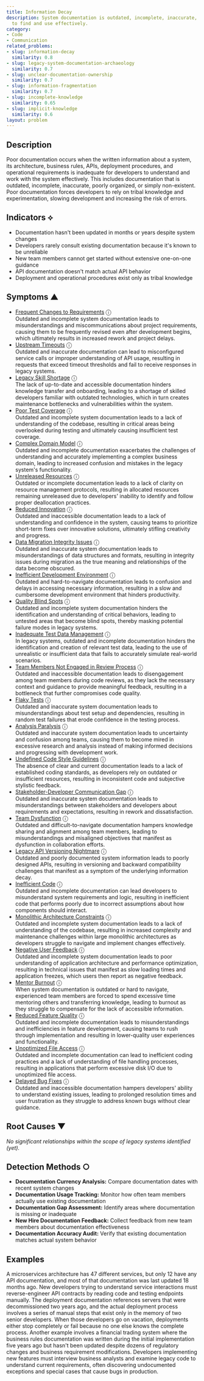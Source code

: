 ```yaml
---
title: Information Decay
description: System documentation is outdated, incomplete, inaccurate, or difficult
  to find and use effectively.
category:
- Code
- Communication
related_problems:
- slug: information-decay
  similarity: 0.8
- slug: legacy-system-documentation-archaeology
  similarity: 0.7
- slug: unclear-documentation-ownership
  similarity: 0.7
- slug: information-fragmentation
  similarity: 0.7
- slug: incomplete-knowledge
  similarity: 0.65
- slug: implicit-knowledge
  similarity: 0.6
layout: problem
---
```


## Description

Poor documentation occurs when the written information about a system, its architecture, business rules, APIs, deployment procedures, and operational requirements is inadequate for developers to understand and work with the system effectively. This includes documentation that is outdated, incomplete, inaccurate, poorly organized, or simply non-existent. Poor documentation forces developers to rely on tribal knowledge and experimentation, slowing development and increasing the risk of errors.

## Indicators ⟡

- Documentation hasn't been updated in months or years despite system changes
- Developers rarely consult existing documentation because it's known to be unreliable
- New team members cannot get started without extensive one-on-one guidance
- API documentation doesn't match actual API behavior
- Deployment and operational procedures exist only as tribal knowledge

## Symptoms ▲
- [Frequent Changes to Requirements](frequent-changes-to-requirements.md) <span class="info-tooltip" title="Confidence: 0.618, Strength: 0.828">ⓘ</span>
<br/>  Outdated and incomplete system documentation leads to misunderstandings and miscommunications about project requirements, causing them to be frequently revised even after development begins, which ultimately results in increased rework and project delays.
- [Upstream Timeouts](upstream-timeouts.md) <span class="info-tooltip" title="Confidence: 0.611, Strength: 0.792">ⓘ</span>
<br/>  Outdated and inaccurate documentation can lead to misconfigured service calls or improper understanding of API usage, resulting in requests that exceed timeout thresholds and fail to receive responses in legacy systems.
- [Legacy Skill Shortage](legacy-skill-shortage.md) <span class="info-tooltip" title="Confidence: 0.568, Strength: 0.824">ⓘ</span>
<br/>  The lack of up-to-date and accessible documentation hinders knowledge transfer and onboarding, leading to a shortage of skilled developers familiar with outdated technologies, which in turn creates maintenance bottlenecks and vulnerabilities within the system.
- [Poor Test Coverage](poor-test-coverage.md) <span class="info-tooltip" title="Confidence: 0.549, Strength: 0.773">ⓘ</span>
<br/>  Outdated and incomplete system documentation leads to a lack of understanding of the codebase, resulting in critical areas being overlooked during testing and ultimately causing insufficient test coverage.
- [Complex Domain Model](complex-domain-model.md) <span class="info-tooltip" title="Confidence: 0.471, Strength: 0.688">ⓘ</span>
<br/>  Outdated and incomplete documentation exacerbates the challenges of understanding and accurately implementing a complex business domain, leading to increased confusion and mistakes in the legacy system's functionality.
- [Unreleased Resources](unreleased-resources.md) <span class="info-tooltip" title="Confidence: 0.468, Strength: 0.716">ⓘ</span>
<br/>  Outdated or incomplete documentation leads to a lack of clarity on resource management protocols, resulting in allocated resources remaining unreleased due to developers' inability to identify and follow proper deallocation practices.
- [Reduced Innovation](reduced-innovation.md) <span class="info-tooltip" title="Confidence: 0.465, Strength: 0.853">ⓘ</span>
<br/>  Outdated and inaccessible documentation leads to a lack of understanding and confidence in the system, causing teams to prioritize short-term fixes over innovative solutions, ultimately stifling creativity and progress.
- [Data Migration Integrity Issues](data-migration-integrity-issues.md) <span class="info-tooltip" title="Confidence: 0.456, Strength: 0.768">ⓘ</span>
<br/>  Outdated and inaccurate system documentation leads to misunderstandings of data structures and formats, resulting in integrity issues during migration as the true meaning and relationships of the data become obscured.
- [Inefficient Development Environment](inefficient-development-environment.md) <span class="info-tooltip" title="Confidence: 0.435, Strength: 0.786">ⓘ</span>
<br/>  Outdated and hard-to-navigate documentation leads to confusion and delays in accessing necessary information, resulting in a slow and cumbersome development environment that hinders productivity.
- [Quality Blind Spots](quality-blind-spots.md) <span class="info-tooltip" title="Confidence: 0.399, Strength: 0.757">ⓘ</span>
<br/>  Outdated and incomplete system documentation hinders the identification and understanding of critical behaviors, leading to untested areas that become blind spots, thereby masking potential failure modes in legacy systems.
- [Inadequate Test Data Management](inadequate-test-data-management.md) <span class="info-tooltip" title="Confidence: 0.392, Strength: 0.810">ⓘ</span>
<br/>  In legacy systems, outdated and incomplete documentation hinders the identification and creation of relevant test data, leading to the use of unrealistic or insufficient data that fails to accurately simulate real-world scenarios.
- [Team Members Not Engaged in Review Process](team-members-not-engaged-in-review-process.md) <span class="info-tooltip" title="Confidence: 0.391, Strength: 0.747">ⓘ</span>
<br/>  Outdated and inaccessible documentation leads to disengagement among team members during code reviews, as they lack the necessary context and guidance to provide meaningful feedback, resulting in a bottleneck that further compromises code quality.
- [Flaky Tests](flaky-tests.md) <span class="info-tooltip" title="Confidence: 0.382, Strength: 0.748">ⓘ</span>
<br/>  Outdated and inaccurate system documentation leads to misunderstandings about test setup and dependencies, resulting in random test failures that erode confidence in the testing process.
- [Analysis Paralysis](analysis-paralysis.md) <span class="info-tooltip" title="Confidence: 0.380, Strength: 0.798">ⓘ</span>
<br/>  Outdated and inaccurate system documentation leads to uncertainty and confusion among teams, causing them to become mired in excessive research and analysis instead of making informed decisions and progressing with development work.
- [Undefined Code Style Guidelines](undefined-code-style-guidelines.md) <span class="info-tooltip" title="Confidence: 0.372, Strength: 0.660">ⓘ</span>
<br/>  The absence of clear and current documentation leads to a lack of established coding standards, as developers rely on outdated or insufficient resources, resulting in inconsistent code and subjective stylistic feedback.
- [Stakeholder-Developer Communication Gap](stakeholder-developer-communication-gap.md) <span class="info-tooltip" title="Confidence: 0.344, Strength: 0.725">ⓘ</span>
<br/>  Outdated and inaccurate system documentation leads to misunderstandings between stakeholders and developers about requirements and expectations, resulting in rework and dissatisfaction.
- [Team Dysfunction](team-dysfunction.md) <span class="info-tooltip" title="Confidence: 0.335, Strength: 0.763">ⓘ</span>
<br/>  Outdated and difficult-to-navigate documentation hampers knowledge sharing and alignment among team members, leading to misunderstandings and misaligned objectives that manifest as dysfunction in collaboration efforts.
- [Legacy API Versioning Nightmare](legacy-api-versioning-nightmare.md) <span class="info-tooltip" title="Confidence: 0.335, Strength: 0.792">ⓘ</span>
<br/>  Outdated and poorly documented system information leads to poorly designed APIs, resulting in versioning and backward compatibility challenges that manifest as a symptom of the underlying information decay.
- [Inefficient Code](inefficient-code.md) <span class="info-tooltip" title="Confidence: 0.330, Strength: 0.757">ⓘ</span>
<br/>  Outdated and incomplete documentation can lead developers to misunderstand system requirements and logic, resulting in inefficient code that performs poorly due to incorrect assumptions about how components should interact.
- [Monolithic Architecture Constraints](monolithic-architecture-constraints.md) <span class="info-tooltip" title="Confidence: 0.329, Strength: 0.713">ⓘ</span>
<br/>  Outdated and incomplete system documentation leads to a lack of understanding of the codebase, resulting in increased complexity and maintenance challenges within large monolithic architectures as developers struggle to navigate and implement changes effectively.
- [Negative User Feedback](negative-user-feedback.md) <span class="info-tooltip" title="Confidence: 0.328, Strength: 0.785">ⓘ</span>
<br/>  Outdated and incomplete system documentation leads to poor understanding of application architecture and performance optimization, resulting in technical issues that manifest as slow loading times and application freezes, which users then report as negative feedback.
- [Mentor Burnout](mentor-burnout.md) <span class="info-tooltip" title="Confidence: 0.322, Strength: 0.789">ⓘ</span>
<br/>  When system documentation is outdated or hard to navigate, experienced team members are forced to spend excessive time mentoring others and transferring knowledge, leading to burnout as they struggle to compensate for the lack of accessible information.
- [Reduced Feature Quality](reduced-feature-quality.md) <span class="info-tooltip" title="Confidence: 0.321, Strength: 0.814">ⓘ</span>
<br/>  Outdated and incomplete documentation leads to misunderstandings and inefficiencies in feature development, causing teams to rush through implementation and resulting in lower-quality user experiences and functionality.
- [Unoptimized File Access](unoptimized-file-access.md) <span class="info-tooltip" title="Confidence: 0.312, Strength: 0.779">ⓘ</span>
<br/>  Outdated and incomplete documentation can lead to inefficient coding practices and a lack of understanding of file handling processes, resulting in applications that perform excessive disk I/O due to unoptimized file access.
- [Delayed Bug Fixes](delayed-bug-fixes.md) <span class="info-tooltip" title="Confidence: 0.311, Strength: 0.736">ⓘ</span>
<br/>  Outdated and inaccessible documentation hampers developers' ability to understand existing issues, leading to prolonged resolution times and user frustration as they struggle to address known bugs without clear guidance.

## Root Causes ▼

*No significant relationships within the scope of legacy systems identified (yet).*

## Detection Methods ○

- **Documentation Currency Analysis:** Compare documentation dates with recent system changes
- **Documentation Usage Tracking:** Monitor how often team members actually use existing documentation
- **Documentation Gap Assessment:** Identify areas where documentation is missing or inadequate
- **New Hire Documentation Feedback:** Collect feedback from new team members about documentation effectiveness
- **Documentation Accuracy Audit:** Verify that existing documentation matches actual system behavior

## Examples

A microservices architecture has 47 different services, but only 12 have any API documentation, and most of that documentation was last updated 18 months ago. New developers trying to understand service interactions must reverse-engineer API contracts by reading code and testing endpoints manually. The deployment documentation references servers that were decommissioned two years ago, and the actual deployment process involves a series of manual steps that exist only in the memory of two senior developers. When those developers go on vacation, deployments either stop completely or fail because no one else knows the complete process. Another example involves a financial trading system where the business rules documentation was written during the initial implementation five years ago but hasn't been updated despite dozens of regulatory changes and business requirement modifications. Developers implementing new features must interview business analysts and examine legacy code to understand current requirements, often discovering undocumented exceptions and special cases that cause bugs in production.
